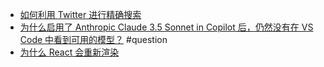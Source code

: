 - [如何利用 Twitter 进行精确搜索](https://x.com/Yangyixxxx/status/1853296523909767670)
- [为什么启用了 Anthropic Claude 3.5 Sonnet in Copilot 后，仍然没有在 VS Code 中看到可用的模型？](https://x.com/Nominatiivi/status/1853987683321950496) #question
- [为什么 React 会重新渲染](https://www.joshwcomeau.com/react/why-react-re-renders/)